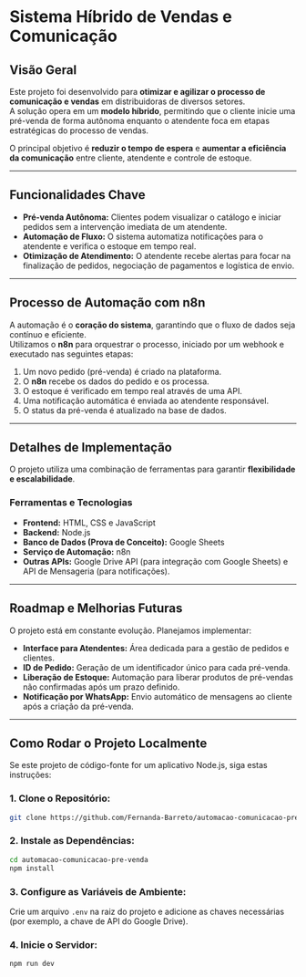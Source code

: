 # Sistema Híbrido de Vendas e Comunicação

## Visão Geral
Este projeto foi desenvolvido para **otimizar e agilizar o processo de comunicação e vendas** em distribuidoras de diversos setores.  
A solução opera em um **modelo híbrido**, permitindo que o cliente inicie uma pré-venda de forma autônoma enquanto o atendente foca em etapas estratégicas do processo de vendas.

O principal objetivo é **reduzir o tempo de espera** e **aumentar a eficiência da comunicação** entre cliente, atendente e controle de estoque.

---

## Funcionalidades Chave
- **Pré-venda Autônoma:** Clientes podem visualizar o catálogo e iniciar pedidos sem a intervenção imediata de um atendente.  
- **Automação de Fluxo:** O sistema automatiza notificações para o atendente e verifica o estoque em tempo real.  
- **Otimização de Atendimento:** O atendente recebe alertas para focar na finalização de pedidos, negociação de pagamentos e logística de envio.

---

## Processo de Automação com n8n
A automação é o **coração do sistema**, garantindo que o fluxo de dados seja contínuo e eficiente.  
Utilizamos o **n8n** para orquestrar o processo, iniciado por um webhook e executado nas seguintes etapas:

1. Um novo pedido (pré-venda) é criado na plataforma.  
2. O **n8n** recebe os dados do pedido e os processa.  
3. O estoque é verificado em tempo real através de uma API.  
4. Uma notificação automática é enviada ao atendente responsável.  
5. O status da pré-venda é atualizado na base de dados.  

---

## Detalhes de Implementação
O projeto utiliza uma combinação de ferramentas para garantir **flexibilidade e escalabilidade**.

### Ferramentas e Tecnologias
- **Frontend:** HTML, CSS e JavaScript  
- **Backend:** Node.js  
- **Banco de Dados (Prova de Conceito):** Google Sheets  
- **Serviço de Automação:** n8n  
- **Outras APIs:** Google Drive API (para integração com Google Sheets) e API de Mensageria (para notificações).  

---

## Roadmap e Melhorias Futuras
O projeto está em constante evolução. Planejamos implementar:  
- **Interface para Atendentes:** Área dedicada para a gestão de pedidos e clientes.  
- **ID de Pedido:** Geração de um identificador único para cada pré-venda.  
- **Liberação de Estoque:** Automação para liberar produtos de pré-vendas não confirmadas após um prazo definido.  
- **Notificação por WhatsApp:** Envio automático de mensagens ao cliente após a criação da pré-venda.  

---

## Como Rodar o Projeto Localmente
Se este projeto de código-fonte for um aplicativo Node.js, siga estas instruções:

### 1. Clone o Repositório:
```bash
git clone https://github.com/Fernanda-Barreto/automacao-comunicacao-pre-venda.git
```

### 2. Instale as Dependências:
```bash
cd automacao-comunicacao-pre-venda
npm install
```

### 3. Configure as Variáveis de Ambiente:
Crie um arquivo `.env` na raiz do projeto e adicione as chaves necessárias (por exemplo, a chave de API do Google Drive).

### 4. Inicie o Servidor:
```bash
npm run dev
```
